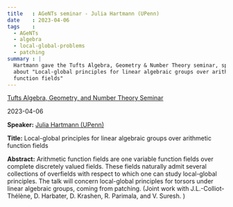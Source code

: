 ```yaml
---
title   : AGeNTs seminar - Julia Hartmann (UPenn)
date    : 2023-04-06
tags    :
  - AGeNTs
  - algebra
  - local-global-problems
  - patching
summary : |
  Hartmann gave the Tufts Algebra, Geometry & Number Theory seminar, speaking 
  about "Local-global principles for linear algebraic groups over arithmetic
  function fields"
---
```


[Tufts Algebra, Geometry, and Number Theory Seminar](https://sites.google.com/view/tuftsagents/home)

2023-04-06

**Speaker:** [Julia Hartmann (UPenn)](https://www2.math.upenn.edu/~hartmann/)

**Title:** Local-global principles for linear algebraic groups over arithmetic
function fields

**Abstract:**
Arithmetic function fields are one variable function fields over
complete discretely valued fields. These fields naturally admit several
collections of overfields with respect to which one can study
local-global principles. The talk will concern local-global principles
for torsors under linear algebraic groups, coming from patching. (Joint
work with J.L.-Colliot-Thélène, D. Harbater, D. Krashen, R. Parimala,
and V. Suresh. )
